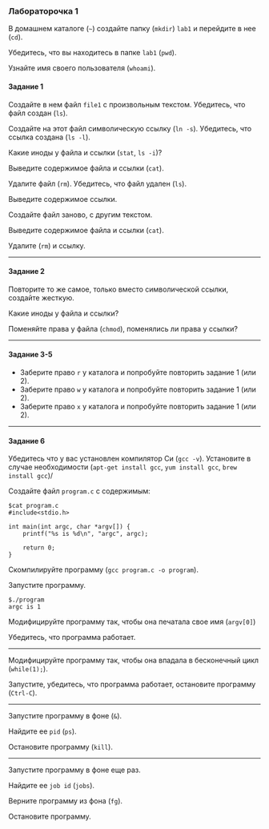 ### Лабораторочка 1

В домашнем каталоге (`~`) создайте папку (`mkdir`) `lab1` и перейдите в нее (`cd`).

Убедитесь, что вы находитесь в папке `lab1` (`pwd`).

Узнайте имя своего пользователя (`whoami`).

#### Задание 1

Создайте в нем файл `file1` с произвольным текстом.
Убедитесь, что файл создан (`ls`).

Создайте на этот файл символическую ссылку (`ln -s`).
Убедитесь, что ссылка создана (`ls -l`).

Какие иноды у файла и ссылки (`stat`, `ls -i`)?

Выведите содержимое файла и ссылки (`cat`).

Удалите файл (`rm`). Убедитесь, что файл удален (`ls`).

Выведите содержимое ссылки.

Создайте файл заново, с другим текстом.

Выведите содержимое файла и ссылки (`cat`).

Удалите (`rm`) и ссылку.

------
#### Задание 2
Повторите то же самое, только вместо символической ссылки, создайте жесткую.

Какие иноды у файла и ссылки?

Поменяйте права у файла (`chmod`), поменялись ли права у ссылки?

------
#### Задание 3-5
- Заберите право `r` у каталога и попробуйте повторить задание 1 (или 2).
- Заберите право `w` у каталога и попробуйте повторить задание 1 (или 2).
- Заберите право `x` у каталога и попробуйте повторить задание 1 (или 2).

-----
#### Задание 6

Убедитесь что у вас установлен компилятор Си (`gcc -v`).
Установите в случае необходимости (`apt-get install gcc`, `yum install gcc`, `brew install gcc`)/

Создайте файл `program.c` с содержимым:

``` 
$cat program.c 
#include<stdio.h>

int main(int argc, char *argv[]) {
    printf("%s is %d\n", "argc", argc);

    return 0;
}
```

Скомпилируйте программу (`gcc program.c -o program`).

Запустите программу.
``` 
$./program
argc is 1
```

Модифицируйте программу так, чтобы она печатала свое имя (`argv[0]`)

Убедитесь, что программа работает.

----
Модифицируйте программу так, чтобы она впадала в бесконечный цикл (`while(1);`).

Запустите, убедитесь, что программа работает, остановите программу (`Ctrl-C`).

----
Запустите программу в фоне (`&`). 

Найдите ее `pid` (`ps`).

Остановите программу (`kill`).

----

Запустите программу в фоне еще раз.

Найдите ее  `job id` (`jobs`).

Верните программу из фона (`fg`).

Остановите программу. 

